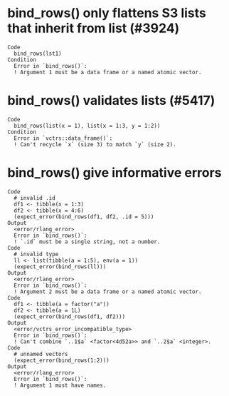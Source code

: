 # bind_rows() only flattens S3 lists that inherit from list (#3924)

    Code
      bind_rows(lst1)
    Condition
      Error in `bind_rows()`:
      ! Argument 1 must be a data frame or a named atomic vector.

# bind_rows() validates lists (#5417)

    Code
      bind_rows(list(x = 1), list(x = 1:3, y = 1:2))
    Condition
      Error in `vctrs::data_frame()`:
      ! Can't recycle `x` (size 3) to match `y` (size 2).

# bind_rows() give informative errors

    Code
      # invalid .id
      df1 <- tibble(x = 1:3)
      df2 <- tibble(x = 4:6)
      (expect_error(bind_rows(df1, df2, .id = 5)))
    Output
      <error/rlang_error>
      Error in `bind_rows()`:
      ! `.id` must be a single string, not a number.
    Code
      # invalid type
      ll <- list(tibble(a = 1:5), env(a = 1))
      (expect_error(bind_rows(ll)))
    Output
      <error/rlang_error>
      Error in `bind_rows()`:
      ! Argument 2 must be a data frame or a named atomic vector.
    Code
      df1 <- tibble(a = factor("a"))
      df2 <- tibble(a = 1L)
      (expect_error(bind_rows(df1, df2)))
    Output
      <error/vctrs_error_incompatible_type>
      Error in `bind_rows()`:
      ! Can't combine `..1$a` <factor<4d52a>> and `..2$a` <integer>.
    Code
      # unnamed vectors
      (expect_error(bind_rows(1:2)))
    Output
      <error/rlang_error>
      Error in `bind_rows()`:
      ! Argument 1 must have names.

